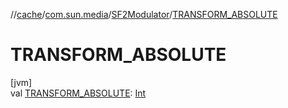 //[cache](../../../index.md)/[com.sun.media](../index.md)/[SF2Modulator](index.md)/[TRANSFORM_ABSOLUTE](-t-r-a-n-s-f-o-r-m_-a-b-s-o-l-u-t-e.md)

# TRANSFORM_ABSOLUTE

[jvm]\
val [TRANSFORM_ABSOLUTE](-t-r-a-n-s-f-o-r-m_-a-b-s-o-l-u-t-e.md): [Int](https://kotlinlang.org/api/latest/jvm/stdlib/kotlin/-int/index.html)
